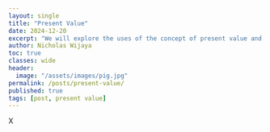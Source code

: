 ```yaml
---
layout: single
title: "Present Value"
date: 2024-12-20
excerpt: "We will explore the uses of the concept of present value and it's applications using R"
author: Nicholas Wijaya
toc: true
classes: wide
header: 
  image: "/assets/images/pig.jpg"
permalink: /posts/present-value/
published: true
tags: [post, present value]
---
```


<style>
  .page-header img {
    max-width: 100%; /* Adjust as needed */
    height: auto;    /* Maintain aspect ratio */
    width: 50%;      /* Example: Scale to 50% of the container's width */
    display: block;
    margin: 0 auto;  /* Center the image */
  }
</style>

X
